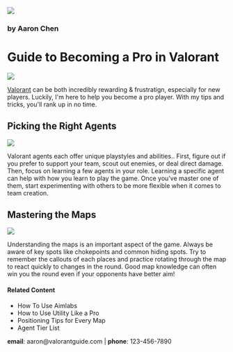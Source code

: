 <!DOCTYPE html>
<html>
  <head>
    <title>Gaming Time</title>
  </head>
  <body>
    <a href="#contact"><img src="https://wallpapers.com/images/featured/valorant-305kescxw5dpup7y.jpg" /></a>
    <h3>by Aaron Chen</h3>
    <h1>Guide to Becoming a Pro in Valorant</h1>
    <img src="https://wallpaper.forfun.com/fetch/34/34fcf4edbca5e75d4d31967a6b49373e.jpeg" />
    <p><a href="https://en.wikipedia.org/wiki/Valorant"
    target="_blank">Valorant</a> can be both incredibly rewarding & frustratign, especially for new players. Luckily, I'm here to help you become a pro player. With my tips and tricks, you'll rank up in no time.</p>
    <h2>Picking the Right Agents</h2>
    <img src="https://www.esports.net/wp-content/uploads/2021/07/Valorant-Agents.jpg" />
    <p>Valorant agents each offer unique playstyles and abilities.. First, figure out if you prefer to support your team, scout out enemies, or deal direct damage. Then, focus on learning a few agents in your role. Learning a specific agent can help with how you learn to play the game. Once you’ve master one of them, start experimenting with others to be more flexible when it comes to team creation.</p>
    <h2>Mastering the Maps</h2>
    <img src="https://media.discordapp.net/attachments/1168034408486416465/1289180378745278466/image.png?ex=66f7e24a&is=66f690ca&hm=cc76e920ad0aff86766c08ad6296c9c9058215291b1337f18d3b38fd073fdc8d&=&format=webp&quality=lossless&width=550&height=307" />
    <p>Understanding the maps is an important aspect of the game. Always be aware of key spots like chokepoints and common hiding spots. Try to remember the callouts of each places and practice rotating through the map to react quickly to changes in the round. Good map knowledge can often win you the round even if your opponents have better aim!</p>
    <h4>Related Content</h4>
    <ul>
      <li>How To Use Aimlabs</li>
      <li>How to Use Utility Like a Pro</li>
      <li>Positioning Tips for Every Map</li>
      <li>Agent Tier List</li>
    </ul>
    <div id="contact">
      <p><strong>email</strong>: aaron@valorantguide.com | <strong>phone</strong>: 123-456-7890
</html>
